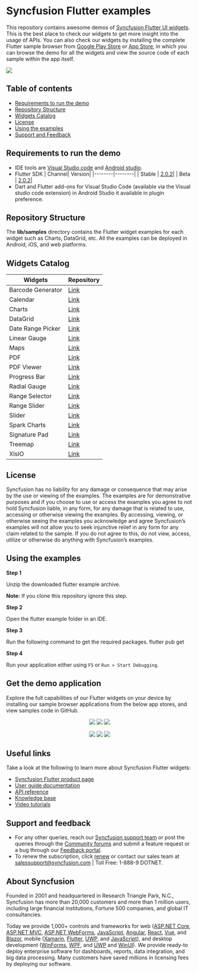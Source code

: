 # Syncfusion Flutter examples

This repository contains awesome demos of [Syncfusion Flutter UI widgets](https://www.syncfusion.com/flutter-widgets). This is the best place to check our widgets to get more insight into the usage of APIs. You can also check our widgets by installing the complete Flutter sample browser from [Google Play Store](https://play.google.com/store/apps/details?id=com.syncfusion.flutter.examples) or [App Store](https://apps.apple.com/us/app/syncfusion-flutter-ui-widgets/id1475231341), in which you can browse the demo for all the widgets and view the source code of each sample within the app itself.

<img src="images/flutter_examples.png"/>

## Table of contents

* [Requirements to run the demo](#requirements-to-run-the-demo)
* [Repository Structure](#repository-structure)
* [Widgets Catalog](#widgets-catalog)
* [License](#license)
* [Using the examples](#using-the-examples)
* [Support and Feedback](#support-and-feedback)

## <a name="requirements-to-run-the-demo"></a>Requirements to run the demo ##
* IDE tools are [Visual Studio code](https://flutter.dev/docs/get-started/editor?tab=vscode) and [Android studio](https://flutter.dev/docs/get-started/editor?tab=androidstudio).
* Flutter SDK
  | Channel| Version|
  |--------|--------|
  | Stable | [2.0.2](https://code.visualstudio.com/download)|
  | Beta   | [2.0.2](https://storage.googleapis.com/flutter_infra/releases/beta/windows/flutter_windows_2.0.2-beta.zip)|
* Dart and Flutter add-ons for Visual Studio Code (available via the Visual studio code extension) in Android Studio it available in plugin preference.

## <a name="repository-structure"></a> Repository Structure ##
The <b>lib/samples</b> directory contains the Flutter widget examples for each widget such as Charts, DataGrid, etc. All the examples can be deployed in Android, iOS, and web platforms.

## <a name="widgets-catalog"></a>Widgets Catalog ##

| Widgets | Repository |
| ------------- | --------------- |
| Barcode Generator | [Link](https://github.com/syncfusion/flutter-examples/tree/master/lib/samples/barcodes) | 
| Calendar | [Link](https://github.com/syncfusion/flutter-examples/tree/master/lib/samples/calendar) |
| Charts | [Link](https://github.com/syncfusion/flutter-examples/tree/master/lib/samples/chart) |
| DataGrid | [Link](https://github.com/syncfusion/flutter-examples/tree/master/lib/samples/datagrid) |
| Date Range Picker | [Link](https://github.com/syncfusion/flutter-examples/tree/master/lib/samples/date_picker) | 
| Linear Gauge | [Link](https://github.com/syncfusion/flutter-examples/tree/master/lib/samples/linear_gauge) | 
| Maps | [Link](https://github.com/syncfusion/flutter-examples/tree/master/lib/samples/maps) |
| PDF | [Link](https://github.com/syncfusion/flutter-examples/tree/master/lib/samples/pdf) |
| PDF Viewer | [Link](https://github.com/syncfusion/flutter-examples/tree/master/lib/samples/pdf_viewer) | 
| Progress Bar | [Link](https://github.com/syncfusion/flutter-examples/tree/master/lib/samples/progress_bar) |
| Radial Gauge | [Link](https://github.com/syncfusion/flutter-examples/tree/master/lib/samples/gauge) |
| Range Selector | [Link](https://github.com/syncfusion/flutter-examples/tree/master/lib/samples/sliders/range_selector) |
| Range Slider | [Link](https://github.com/syncfusion/flutter-examples/tree/master/lib/samples/sliders/range_slider) |
| Slider | [Link](https://github.com/syncfusion/flutter-examples/tree/master/lib/samples/sliders/slider) |
| Spark Charts | [Link](https://github.com/syncfusion/flutter-examples/tree/master/lib/samples/sparkline) |
| Signature Pad | [Link](https://github.com/syncfusion/flutter-examples/tree/master/lib/samples/signature_pad) | 
| Treemap | [Link](https://github.com/syncfusion/flutter-examples/tree/master/lib/samples/treemap) | 
| XlsIO | [Link](https://github.com/syncfusion/flutter-examples/tree/master/lib/samples/xlsio) |

## <a name="license"></a>License ##

Syncfusion has no liability for any damage or consequence that may arise by the use or viewing of the examples. The examples are for demonstrative purposes and if you choose to use or access the examples you agree to not hold Syncfusion liable, in any form, for any damage that is related to use, accessing or otherwise viewing the examples. By accessing, viewing, or otherwise seeing the examples you acknowledge and agree Syncfusion’s examples will not allow you to seek injunctive relief in any form for any claim related to the sample. If you do not agree to this, do not view, access, utilize or otherwise do anything with Syncfusion’s examples.

## <a name="using-the-examples"></a>Using the examples ##

**Step 1**

 Unzip the downloaded flutter example archive.

 **Note:** If you clone this repository ignore this step.

**Step 2**

Open the flutter example folder in an IDE. 

**Step 3**

Run the following command to get the required packages.
 flutter pub get

**Step 4**

Run your application either using `F5` or `Run > Start Debugging`.

## Get the demo application

Explore the full capabilities of our Flutter widgets on your device by installing our sample browser applications from the below app stores, and view samples code in GitHub.

<p align="center">
  <a href="https://play.google.com/store/apps/details?id=com.syncfusion.flutter.examples"><img src="https://cdn.syncfusion.com/content/images/FTControl/google-play-store.png"/></a>
  <a href="https://flutter.syncfusion.com"><img src="https://cdn.syncfusion.com/content/images/FTControl/web-sample-browser.png"/></a>
  <a href="https://www.microsoft.com/en-us/p/syncfusion-flutter-gallery/9nhnbwcsf85d?activetab=pivot:overviewtab"><img src="https://cdn.syncfusion.com/content/images/FTControl/windows-store.png"/></a> 
</p>
<p align="center">
  <a href="https://install.appcenter.ms/orgs/syncfusion-demos/apps/syncfusion-flutter-gallery/distribution_groups/release"><img src="https://cdn.syncfusion.com/content/images/FTControl/macos-app-center.png"/></a>
  <a href="https://snapcraft.io/syncfusion-flutter-gallery"><img src="https://cdn.syncfusion.com/content/images/FTControl/snap-store.png"/></a>
  <a href="https://github.com/syncfusion/flutter-examples"><img src="https://cdn.syncfusion.com/content/images/FTControl/github-samples.png"/></a>
</p>


## Useful links
Take a look at the following to learn more about Syncfusion Flutter widgets:

* [Syncfusion Flutter product page](https://www.syncfusion.com/flutter-widgets)
* [User guide documentation](https://help.syncfusion.com/flutter/introduction/overview)
* [API reference](https://help.syncfusion.com/flutter/introduction/api-reference)
* [Knowledge base](https://www.syncfusion.com/kb/flutter)
* [Video tutorials](https://www.syncfusion.com/tutorial-videos/flutter)

## Support and feedback

* For any other queries, reach our [Syncfusion support team](https://www.syncfusion.com/support/directtrac/incidents/newincident) or post the queries through the [Community forums](https://www.syncfusion.com/forums) and submit a feature request or a bug through our [Feedback portal](https://www.syncfusion.com/feedback/flutter).
* To renew the subscription, click [renew](https://www.syncfusion.com/sales/products) or contact our sales team at salessupport@syncfusion.com | Toll Free: 1-888-9 DOTNET.

## About Syncfusion

Founded in 2001 and headquartered in Research Triangle Park, N.C., Syncfusion has more than 20,000 customers and more than 1 million users, including large financial institutions, Fortune 500 companies, and global IT consultancies.

Today we provide 1,000+ controls and frameworks for web ([ASP.NET Core](https://www.syncfusion.com/aspnet-core-ui-controls), [ASP.NET MVC](https://www.syncfusion.com/aspnet-mvc-ui-controls), [ASP.NET WebForms](https://www.syncfusion.com/jquery/aspnet-web-forms-ui-controls), [JavaScript](https://www.syncfusion.com/javascript-ui-controls), [Angular](https://www.syncfusion.com/angular-ui-components), [React](https://www.syncfusion.com/react-ui-components), [Vue](https://www.syncfusion.com/vue-ui-components), and [Blazor](https://www.syncfusion.com/blazor-components), mobile ([Xamarin](https://www.syncfusion.com/xamarin-ui-controls), [Flutter](https://www.syncfusion.com/flutter-widgets), [UWP](https://www.syncfusion.com/uwp-ui-controls), and [JavaScript](https://www.syncfusion.com/javascript-ui-controls)), and desktop development ([WinForms](https://www.syncfusion.com/winforms-ui-controls), [WPF](https://www.syncfusion.com/wpf-ui-controls), and [UWP](https://www.syncfusion.com/uwp-ui-controls) and [WinUI](https://www.syncfusion.com/winui-controls)). We provide ready-to deploy enterprise software for dashboards, reports, data integration, and big data processing. Many customers have saved millions in licensing fees by deploying our software.

